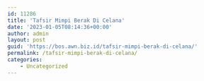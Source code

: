 ```yaml
---
id: 11286
title: 'Tafsir Mimpi Berak Di Celana'
date: '2023-01-05T08:14:36+00:00'
author: admin
layout: post
guid: 'https://bos.awn.biz.id/tafsir-mimpi-berak-di-celana/'
permalink: /tafsir-mimpi-berak-di-celana/
categories:
    - Uncategorized
---
```


